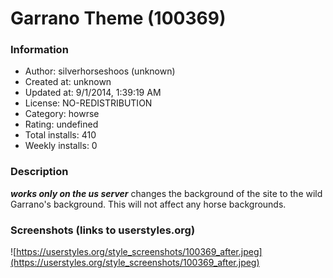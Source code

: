 # Garrano Theme (100369)

### Information
- Author: silverhorseshoos (unknown)
- Created at: unknown
- Updated at: 9/1/2014, 1:39:19 AM
- License: NO-REDISTRIBUTION
- Category: howrse
- Rating: undefined
- Total installs: 410
- Weekly installs: 0


### Description
***works only on the us server***
changes the background of the site to the wild Garrano's background. This will not affect any horse backgrounds.


### Screenshots (links to userstyles.org)
![https://userstyles.org/style_screenshots/100369_after.jpeg](https://userstyles.org/style_screenshots/100369_after.jpeg)


